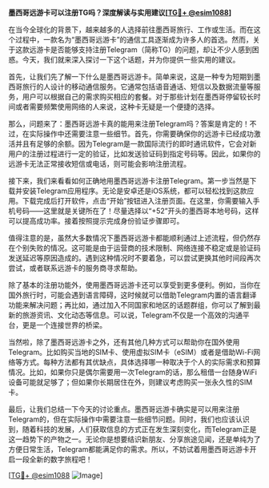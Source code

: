**墨西哥远游卡可以注册TG吗？深度解读与实用建议[[TG💪+ @esim1088](https://t.me/s/esim1088)]**

在当今全球化的背景下，越来越多的人选择前往墨西哥旅行、工作或生活。而在这个过程中，一款名为“墨西哥远游卡”的通信工具逐渐成为许多人的首选。然而，关于这款远游卡是否能够支持注册Telegram（简称TG）的问题，却让不少人感到困惑。今天，我们就来深入探讨一下这个话题，并为你提供一些实用的建议。

首先，让我们先了解一下什么是墨西哥远游卡。简单来说，这是一种专为短期到墨西哥旅行的人设计的移动通信服务。它通常包括语音通话、短信以及数据流量等服务，用户可以根据自己的需求购买相应的套餐。对于那些计划在墨西哥停留较长时间或者需要频繁使用网络的人来说，这种卡无疑是一个便捷的选择。

那么，问题来了：墨西哥远游卡真的能用来注册Telegram吗？答案是肯定的！不过，在实际操作中还需要注意一些细节。首先，你需要确保你的远游卡已经成功激活并且有足够的余额。因为Telegram是一款国际流行的即时通讯软件，它会对新用户的注册过程进行一定的验证，比如发送验证码到指定号码等。因此，如果你的远游卡无法正常接收短信或电话，则可能会影响注册流程。

接下来，我们来看看如何正确地用墨西哥远游卡注册Telegram。第一步当然是下载并安装Telegram应用程序。无论是安卓还是iOS系统，都可以轻松找到这款应用。下载完成后打开软件，点击“开始”按钮进入注册页面。在这里，你需要输入手机号码——这里就是关键所在了！尽量选择以“+52”开头的墨西哥本地号码，这样可以提高成功率。接着按照提示完成身份验证步骤即可。

值得注意的是，虽然大多数情况下墨西哥远游卡都能顺利通过上述流程，但仍然存在个别失败的情况。这可能是由于运营商的技术限制、网络连接不稳定或是验证码发送延迟等原因造成的。遇到这种情况时不要着急，可以尝试更换其他时间段再次尝试，或者联系远游卡的服务商寻求帮助。

除了基本的注册功能外，使用墨西哥远游卡还可以享受到更多便利。例如，当你在国外旅行时，可能会遇到语言障碍，这时候就可以借助Telegram内置的语言翻译功能来解决问题；再比如，通过加入不同国家和地区的话题群组，你可以了解到最新的旅游资讯、文化动态等信息。可以说，Telegram不仅是一个高效的沟通平台，更是一个连接世界的桥梁。

当然啦，除了墨西哥远游卡之外，还有其他几种方式可以帮助你在国外使用Telegram。比如购买当地的SIM卡、使用虚拟SIM卡（eSIM）或者是借助Wi-Fi网络等方式。每种方法都有其优缺点，具体选择哪一种取决于个人的实际需求和预算情况。比如，如果你只是偶尔需要用一次Telegram的话，那么租借一台随身WiFi设备可能就足够了；但如果你长期居住在外，则建议考虑购买一张永久性的SIM卡。

最后，让我们总结一下今天的讨论重点。墨西哥远游卡确实是可以用来注册Telegram的，但在实际操作中需要注意一些细节问题。同时，我们也应该认识到，随着科技的发展，人们获取信息的方式正在发生深刻变化，而Telegram正是这一趋势下的产物之一。无论你是想要结识新朋友、分享旅途见闻，还是单纯为了方便日常生活，Telegram都能满足你的需求。所以，不妨试着用墨西哥远游卡开启一段全新的数字旅程吧！

[[TG💪+ @esim1088](https://t.me/s/esim1088) ![Image](https://i.postimg.cc/4NQfJmqS/Snipaste-2025-05-13-00-14-12.png)]